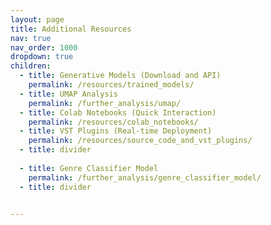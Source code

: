 ```yaml
---
layout: page
title: Additional Resources
nav: true
nav_order: 1000
dropdown: true
children:
  - title: Generative Models (Download and API)
    permalink: /resources/trained_models/
  - title: UMAP Analysis
    permalink: /further_analysis/umap/
  - title: Colab Notebooks (Quick Interaction)
    permalink: /resources/colab_notebooks/
  - title: VST Plugins (Real-time Deployment)
    permalink: /resources/source_code_and_vst_plugins/
  - title: divider
  
  - title: Genre Classifier Model
    permalink: /further_analysis/genre_classifier_model/  
  - title: divider
    

---
```

